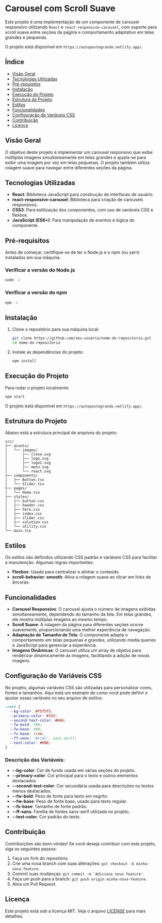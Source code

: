 # Carousel com Scroll Suave

Este projeto é uma implementação de um componente de carousel responsivo utilizando `React` e `react-responsive-carousel`, com suporte para scroll suave entre seções da página e comportamento adaptativo em telas grandes e pequenas.

O projeto está disponível em `https://autopostogrando.netlify.app/`.

## Índice

- [Visão Geral](#visão-geral)
- [Tecnologias Utilizadas](#tecnologias-utilizadas)
- [Pré-requisitos](#pré-requisitos)
- [Instalação](#instalação)
- [Execução do Projeto](#execução-do-projeto)
- [Estrutura do Projeto](#estrutura-do-projeto)
- [Estilos](#estilos)
- [Funcionalidades](#funcionalidades)
- [Configuração de Variáveis CSS](#configuração-de-variáveis-css)
- [Contribuição](#contribuição)
- [Licença](#licença)

## Visão Geral

O objetivo deste projeto é implementar um carousel responsivo que exibe múltiplas imagens simultaneamente em telas grandes e ajusta-se para exibir uma imagem por vez em telas pequenas. O projeto também utiliza rolagem suave para navegar entre diferentes seções da página.

## Tecnologias Utilizadas

- **React**: Biblioteca JavaScript para construção de interfaces de usuário.
- **react-responsive-carousel**: Biblioteca para criação de carousels responsivos.
- **CSS3**: Para estilização dos componentes, com uso de variáveis CSS e flexbox.
- **JavaScript (ES6+)**: Para manipulação de eventos e lógica do componente.

## Pré-requisitos

Antes de começar, certifique-se de ter o Node.js e o npm (ou yarn) instalados em sua máquina.

### Verificar a versão do Node.js

```bash
node -v
```

### Verificar a versão do npm

```bash
npm -v
```

## Instalação

1. Clone o repositório para sua máquina local:
   
   ```bash
   git clone https://github.com/seu-usuario/nome-do-repositorio.git
   cd nome-do-repositorio
   ```

2. Instale as dependências do projeto:

   ```bash
   npm install
   ```

## Execução do Projeto

Para rodar o projeto localmente:

```bash
npm start
```

O projeto está disponível em `https://autopostogrando.netlify.app/`.

## Estrutura do Projeto

Abaixo está a estrutura principal de arquivos do projeto:

```
src/
├── assets/
│   └── images/
│       ├── close.svg
│       ├── logo.svg
│       ├── logo2.svg
│       ├── menu.svg
│       └── react.svg
├── components/
│   ├── Button.tsx
│   └── Slider.tsx
├── pages/
│   └── Home.tsx
├── styles/
│   ├── button.css
│   ├── header.css
│   ├── hero.css
│   ├── index.css
│   ├── slider.css
│   ├── solution.css
│   └── utility.css
└── main.tsx

```

## Estilos

Os estilos são definidos utilizando CSS padrão e variáveis CSS para facilitar a manutenção. Algumas regras importantes:

- **Flexbox**: Usado para centralizar e alinhar o conteúdo.
- **scroll-behavior: smooth**: Ativa a rolagem suave ao clicar em links de âncoras.

## Funcionalidades

- **Carousel Responsivo**: O carousel ajusta o número de imagens exibidas simultaneamente, dependendo do tamanho da tela. Em telas grandes, ele mostra múltiplas imagens ao mesmo tempo.
- **Scroll Suave**: A rolagem da página para diferentes seções ocorre suavemente, proporcionando uma melhor experiência de navegação.
- **Adaptação de Tamanho de Tela**: O componente adapta o comportamento em telas pequenas e grandes, utilizando media queries e JavaScript para gerenciar a experiência.
- **Imagens Dinâmicas**: O carousel utiliza um array de objetos para renderizar dinamicamente as imagens, facilitando a adição de novas imagens.

## Configuração de Variáveis CSS

No projeto, algumas variáveis CSS são utilizadas para personalizar cores, fontes e tamanhos. Aqui está um exemplo de como você pode definir e ajustar essas variáveis no seu arquivo de estilos:

```css
:root {
  --bg-color: #f5f5f5;
  --primary-color: #333;
  --second-text-color: #666;
  --fw-bold: 700;
  --fw-base: 400;
  --fs-base: 1rem;
  --ff-sans: 'Arial', sans-serif;
  --text-color: #000;
}
```

### Descrição das Variáveis:

- **--bg-color**: Cor de fundo usada em várias seções do projeto.
- **--primary-color**: Cor principal para o texto e outros elementos destacados.
- **--second-text-color**: Cor secundária usada para descrições ou textos menos destacados.
- **--fw-bold**: Peso de fonte para texto em negrito.
- **--fw-base**: Peso de fonte base, usado para texto regular.
- **--fs-base**: Tamanho de fonte padrão.
- **--ff-sans**: Família de fontes sans-serif utilizada no projeto.
- **--text-color**: Cor padrão do texto.

## Contribuição

Contribuições são bem-vindas! Se você deseja contribuir com este projeto, siga os seguintes passos:

1. Faça um fork do repositório.
2. Crie uma nova branch com suas alterações: `git checkout -b minha-nova-feature`.
3. Commit suas mudanças: `git commit -m 'Adiciona nova feature'`.
4. Faça um push para a branch: `git push origin minha-nova-feature`.
5. Abra um Pull Request.

## Licença

Este projeto está sob a licença MIT. Veja o arquivo [LICENSE](LICENSE) para mais detalhes.
